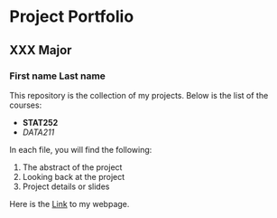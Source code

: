 
# Project Portfolio
## XXX Major
### First name Last name

This repository is the collection of my projects. Below is the list of the courses:

- **STAT252**
- _DATA211_

In each file, you will find the following:

1. The abstract of the project
2. Looking back at the project
3. Project details or slides


Here is the [Link](https://www.metrostate.edu/) to my webpage.
